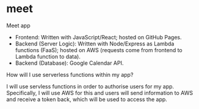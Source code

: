 # meet

Meet app
- Frontend: Written with JavaScript/React; hosted on GitHub Pages.
- Backend (Server Logic): Written with Node/Express as Lambda functions (FaaS); hosted on AWS (requests come from frontend to Lambda function to data).
- Backend (Database): Google Calendar API.


How will I use serverless functions within my app? 

I will use servless functions in order to authorise users for my app. Specifically, I will use AWS for this and users will send information to AWS and receive a token
back, which will be used to access the app. 
